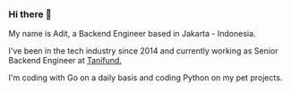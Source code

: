 ### Hi there 👋

My name is Adit, a Backend Engineer based in Jakarta - Indonesia.

I've been in the tech industry since 2014 and currently working as Senior Backend Engineer at [Tanifund.](https://tanifund.com/)

I'm coding with Go on a daily basis and coding Python on my pet projects.
